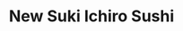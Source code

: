 ---
layout: place
title: "New Suki Ichiro Sushi"
permalink: /new-york/new-york/new-suki-ichiro-sushi.html
stateAbbr: NY
stateName: New York
cityName: New York
seo:
  name: "New Suki Ichiro Sushi"
  type: Restaurant
  links: https://www.sukiichiro.com/
description: "Sushi, salads & soups along with Japanese cooked dishes served in a simple setting. New Suki Ichiro Sushi serves delicious sushi in New York, New York. Try fresh Japanese dishes for a great dining experience. Available for takeout, delivery, lunch, and dinner."
place_id: ChIJJ5Rs7-FZwokRzTB44Wg1q6k
photos:
  - name: >-
      places/ChIJJ5Rs7-FZwokRzTB44Wg1q6k/photos/AeeoHcJ4dS-ggbt2Hw2za4VjtEcrWUe0SeCse90MIQPq0a3WWpPpBSRSAcLJpT9car7VHu4Yicjp9kGMctPsZY2oBQBndAqI5tEz4mcVqFmmkKkfJMeSDQYwOEUVDqwfWGz4D_WkK9XCQ0Ff_I3mCAAjvEp_abymHYssQZSJursR-KF1IWdKjb9BDhpkx18-DzXISF4xZCSSQ4qZmVnSV25N2anADEWJvL-77lbvX8k3VnEnxXYS8F3fZi_4gDn4A2jCOqV0Nvv_BWRC4UiIi-BOaFU2dijdP2ZmHYdrTgpZaiqRLfTwRQkBy0OqSpndoOACNTBSYH_zBCrCtrAHAPqNvmGEiLKix3K7z6YVDj7eC0sDe7-_Ip881ZdH1mzPSLMK_8g516vDJddggl5JjGSRlPJVRS5veU3vBjP2O7uUT1razw
    widthPx: 4048
    heightPx: 3036
    authorAttributions:
      - displayName: Komal Sanjeev
        uri: https://maps.google.com/maps/contrib/113753852078177818189
        photoUri: >-
          https://lh3.googleusercontent.com/a-/ALV-UjVdBkCPzhqn7H9YTmmIs6SlLJNUvpnlbPD1w-xBEg2btpA3qdrlJA=s100-p-k-no-mo
    flagContentUri: >-
      https://www.google.com/local/imagery/report/?cb_client=maps_api_places.places_api&image_key=!1e10!2sCIHM0ogKEICAgICExqyXJg&hl=en-US
    googleMapsUri: >-
      https://www.google.com/maps/place//data=!3m4!1e2!3m2!1sCIHM0ogKEICAgICExqyXJg!2e10!4m2!3m1!1s0x89c259e1ef6c9427:0xa9ab3568e17830cd
  - name: >-
      places/ChIJJ5Rs7-FZwokRzTB44Wg1q6k/photos/AeeoHcKPklKQmsOvwGiFLphNQuFmixtbu9R9ogbb85Hrqep16TLM2jNNXj-926zktQjFI0H1g5427sNXbq2rHl2bzJizChyV4YjiLjtf6jGoYAbHZtBwB69vmolpq8aQoZUQ2n0RK8EKaMg61GwQ6wAanbAJG0OlDoDQoaGsGsKiIk5UKeDef1ZhgCEkQM1sdMBbbtAvoedyg3vsSlmasgH4WrShM9BeQ8QarjF_r6vzWNc5asHJMaNb6fKnf5lOzo43qsMlgwC6HvS3SSO-QxBWzONJscGOWPMYJY2cNIuKkNya8GuFrNItuDEzswji_f7jxeySLXsfXuBs5DvsJdlZB2K-SLELmloOV4drLR3UDVhR1vtC7lNpxZh_KMjgqNMRtXE59WBQJ9TOgikC0RVQz9fiUy64v1Zp17RPJT6uo26YH0I
    widthPx: 2967
    heightPx: 1470
    authorAttributions:
      - displayName: Alexandra Tyrrell Graham
        uri: https://maps.google.com/maps/contrib/115349145284579531317
        photoUri: >-
          https://lh3.googleusercontent.com/a/ACg8ocIGo-Y1aEUUzuWWH4inI7_zGBrOlIBBMxmCGZCoL1iukbdwPA=s100-p-k-no-mo
    flagContentUri: >-
      https://www.google.com/local/imagery/report/?cb_client=maps_api_places.places_api&image_key=!1e10!2sCIHM0ogKEICAgIC1zoO57AE&hl=en-US
    googleMapsUri: >-
      https://www.google.com/maps/place//data=!3m4!1e2!3m2!1sCIHM0ogKEICAgIC1zoO57AE!2e10!4m2!3m1!1s0x89c259e1ef6c9427:0xa9ab3568e17830cd
  - name: >-
      places/ChIJJ5Rs7-FZwokRzTB44Wg1q6k/photos/AeeoHcKm_rhg62h_L-oLyLcSYKEmCmzV9X3MVTIW1oE5wn37bSFUoOeNd33KN1f8GtmbS59WG01dgo_rXV_FQW2u5NHKL15SbZArGncqAVl9l8eviziIuYvqo5x0Rfkb8haN39uHhUsRNpiz9cav2wjciNHXgbj34J3-_Z58pG2KpY4s8am4rYIPuazHL9x6bHPydUTJLGtpvvIwllQHRuyPQVyUkq7qoz7sHgSyGrg3i4MUFiAQfNw3aKEcDuo5DDPoJ894ksO7vDo7f_OjLOOeJ3-kZ2LqUx50sGvcrKP0muOExEK6SBd1mDH0okwh9qcHrdSDerljnHa5ySpOzpP8BBjWjiDq0HvaCJ-e2slNApjEXQml5swPgLwKcj1MIRSPGD3P39YHK4mYuqBj1mxjry0e57Aw4p3KFplZiK5IEXA
    widthPx: 3072
    heightPx: 4080
    authorAttributions:
      - displayName: Nikita Yermak
        uri: https://maps.google.com/maps/contrib/106067797917299731364
        photoUri: >-
          https://lh3.googleusercontent.com/a/ACg8ocLzdjwVZWVsYu9l6-7_71W7sJCOgvb4yE_w69GS96U0YED3Nbjy=s100-p-k-no-mo
    flagContentUri: >-
      https://www.google.com/local/imagery/report/?cb_client=maps_api_places.places_api&image_key=!1e10!2sCIHM0ogKEICAgMDI4eHZMg&hl=en-US
    googleMapsUri: >-
      https://www.google.com/maps/place//data=!3m4!1e2!3m2!1sCIHM0ogKEICAgMDI4eHZMg!2e10!4m2!3m1!1s0x89c259e1ef6c9427:0xa9ab3568e17830cd
  - name: >-
      places/ChIJJ5Rs7-FZwokRzTB44Wg1q6k/photos/AeeoHcJ1_eAhB4AbqvSJHi4VTUYo8A72_Fg_rBQPapDnzOoYcStFA0NqHLZeFFpEqvvqBwmx8ZRYe6-gBkSqfw6RtCOC5U5l28H2_8PKRCu-myT_mUGVxBWpGR1WW9oauG-9D4DlyiO08RAvXLBYcq-t8zheimOcnbfx77IpaobKAGRmeTiar5MQoZLqPMYQ8DBZYja3F0EpJV0ohKSB0wzYmf_Elr4-KY05hkugIpsIhCr15FEDCbypqa5bM0tQX4kru6vxninSDv8PXt7CLSonnSdjpJux-G1D-cBZDSORKQ0jr_GIBb2TD2Q1-VYR2TV-rhibnpBU9NSEwHYQGnk3EjgjECanJhuB1ujQHvip2kyDYT9rJVwqDcfJXNQkh9GRbTtYrF4r0UDMcXyQxbCPpSTG5pK2LsmJGqTPxHo83_4TIQ
    widthPx: 3600
    heightPx: 4800
    authorAttributions:
      - displayName: Alexa Hijazi
        uri: https://maps.google.com/maps/contrib/113777963217809610003
        photoUri: >-
          https://lh3.googleusercontent.com/a/ACg8ocLaH_w909BZ9ONV9o2J1iYblEEeYXY9lBsRa7ELKTJSfXeyhQ=s100-p-k-no-mo
    flagContentUri: >-
      https://www.google.com/local/imagery/report/?cb_client=maps_api_places.places_api&image_key=!1e10!2sCIHM0ogKEICAgIDvnPaPZw&hl=en-US
    googleMapsUri: >-
      https://www.google.com/maps/place//data=!3m4!1e2!3m2!1sCIHM0ogKEICAgIDvnPaPZw!2e10!4m2!3m1!1s0x89c259e1ef6c9427:0xa9ab3568e17830cd
  - name: >-
      places/ChIJJ5Rs7-FZwokRzTB44Wg1q6k/photos/AeeoHcI7iwkL6WnahKoV_yNk4-W61NrDpbQizE4WACaol-g7A6OsQb2nIbSW4gj_As3hjnVi7yoIu0BpvKKvvPUhADfOyJGl-Hkit43ZGsyOYXElfYjh--4VEXgEth2sPJeLrbpx5x604jpEh36t2hoqXwlWBLCr1-TAprmJyK20WSoerz8b1VceIplawz9WaBcvYaB3fkOyCG4uYhVT3B1onFWgTNmlMsAxOQbGYtu1KxBi4IjGb_fq2vV0EI7p-nRJL4UvbdRul_B_P9YIL8oRkbPuQlIOdi8nbm-TIhbWx5bEtgXEhKSHR7uSJ5l3zFRPupF97DZS4PUNTcNsfnPT_hYSWFeF6NQzihz0hjCzQxMaPg9o6VGUWMoFvcpRYAdAsZXEaAqXRm4iVGIG5q0XTGSzG7Se_IQ64wJrmpoiLSixvw
    widthPx: 3600
    heightPx: 4800
    authorAttributions:
      - displayName: Bradley C
        uri: https://maps.google.com/maps/contrib/118304305502743163711
        photoUri: >-
          https://lh3.googleusercontent.com/a/ACg8ocJDSK5hG6vhNfkJ8o_QO2ZPRJgP6aC_KyJvM7XYQ5ynES_4uQ=s100-p-k-no-mo
    flagContentUri: >-
      https://www.google.com/local/imagery/report/?cb_client=maps_api_places.places_api&image_key=!1e10!2sCIHM0ogKEICAgMDIi-PsGw&hl=en-US
    googleMapsUri: >-
      https://www.google.com/maps/place//data=!3m4!1e2!3m2!1sCIHM0ogKEICAgMDIi-PsGw!2e10!4m2!3m1!1s0x89c259e1ef6c9427:0xa9ab3568e17830cd
  - name: >-
      places/ChIJJ5Rs7-FZwokRzTB44Wg1q6k/photos/AeeoHcLnlYY2dajw-m-6IztH5LbQ5pw91K-t31FPyvp6XRrbAsLEBbGNkFLAMCIsSWkfQ0tJ_vz87Mk5nSnNSGtJNnSAYkHO5RQs7Z-iZsiO-rps8GDVZqxT7D5qwjPREBL1BlzoWQ_0AZ0Le6kuvHKjn_Vm2EyGMZ5VFzVTeO5RgL59E5iZgj26oonvK65e71jjy5doChdCoAhY8B8pg5VKF5jUb77IhAcxY6sqlvoAc2hFzv82kt57szkfYM6shIPsgXSvJxHJAONakCSgQfLH4Jk83rOkDO4unyF0hxv5og2A7BUJpAPV9P8PqBCiIPlp4fLgUs9X3ivk0BDN8LNFWo3Orwipu3TPznJRO-JrLyjz_woF2pbB5Ku4y51BVg7QUuEBB_z8rpbazK0vtju_dcoVUwIwBAWHUk2MAglyTuWqgA
    widthPx: 1079
    heightPx: 1084
    authorAttributions:
      - displayName: Erica Wrage
        uri: https://maps.google.com/maps/contrib/114672765729637581594
        photoUri: >-
          https://lh3.googleusercontent.com/a-/ALV-UjW2_oIZtPKu0UHHYYxahfEFGnyDu9E3fo1QDkeIvtwRDzwmHu5R=s100-p-k-no-mo
    flagContentUri: >-
      https://www.google.com/local/imagery/report/?cb_client=maps_api_places.places_api&image_key=!1e10!2sCIHM0ogKEICAgICVl4HPBg&hl=en-US
    googleMapsUri: >-
      https://www.google.com/maps/place//data=!3m4!1e2!3m2!1sCIHM0ogKEICAgICVl4HPBg!2e10!4m2!3m1!1s0x89c259e1ef6c9427:0xa9ab3568e17830cd
  - name: >-
      places/ChIJJ5Rs7-FZwokRzTB44Wg1q6k/photos/AeeoHcKkbCqkVUbW2t86cEbrjTW0JeUENA4X-cxmuBHNGkq7hqrPjQ-7-kUAW-iBP7ielvEAOLUpcjtelr-DpJGcUHWy1pHU7kW-sM3_JlTf1zO3qmZsDwWVMGwx-NNYBM8_S40ZBcYS6rBXegs7WFCYlcimjLBvfrExEqAi-WsHodXC4HOZA1yZChIziL5XeXm-yNPG6wm_0_Bq7QiaWDEeVHh0UBqPMk7_poJGW9Jbq0UEaYvH1bOVix81Te4vYQPmZUj_aRa7qJE4L23kRMIqnaWC55jBWkXgnDAXugvXPJklzB315DpggABd-f2URX1_-CY6H4MFI9kyXIXD_-Y64mnuH5hfos_C5C1hJWJLWDFxaTljC-fKzQLvlhONV2JBLutJ3AoELR4r1h_rIhY_XEXdJ_lxB7viV39B8fSnQYB-geVY
    widthPx: 3024
    heightPx: 3024
    authorAttributions:
      - displayName: David Damsky
        uri: https://maps.google.com/maps/contrib/108892194124745660075
        photoUri: >-
          https://lh3.googleusercontent.com/a/ACg8ocKXjk0Rl0i3J7tYnnKD_FH8k-QeJVW15H9FGH7nUItK4SYJSQ=s100-p-k-no-mo
    flagContentUri: >-
      https://www.google.com/local/imagery/report/?cb_client=maps_api_places.places_api&image_key=!1e10!2sCIHM0ogKEICAgIDqodqE5QE&hl=en-US
    googleMapsUri: >-
      https://www.google.com/maps/place//data=!3m4!1e2!3m2!1sCIHM0ogKEICAgIDqodqE5QE!2e10!4m2!3m1!1s0x89c259e1ef6c9427:0xa9ab3568e17830cd
  - name: >-
      places/ChIJJ5Rs7-FZwokRzTB44Wg1q6k/photos/AeeoHcJ_u9Sj02O_dkv3a6oZUkaI2RGyoAQqQw7GMGFt4xKr0UbHeO0nwEZ9jHdwAjPegtl-WhIghY7QK4VGLGMF_efWRaTxQJJDxwGPbruEovRCdFPTx2IW-qQ0yJn8vAgxPzKewL52kGRY6DrAxUQkf3BoW-EUt67d5NvpT8kgu3B0jdcMHRz6lnVAjRzkj-xXOpXoHzOrRq5yNcbvkEcP_rfCxZZSq1E-kIYCbewCP-ufiarVPw5nkLH4epU-IrvT9BrC05u0FbD_v-3yXknDK-a6GPm9Kb0BuLW7h-qGOpl4kgM_fxuTySETxR6ol0u6dyXLR_qU6pX2b7bYPh3au_cm8_gipGAQ1zGN2CYAyL_phjKNLGtJkOW8N3OPUVoX-EFAYPxFtCzYhXBwNRWorsXau6eJDY4urjRLMkIAN0av6w
    widthPx: 4032
    heightPx: 3024
    authorAttributions:
      - displayName: yt liu
        uri: https://maps.google.com/maps/contrib/102692002455266177083
        photoUri: >-
          https://lh3.googleusercontent.com/a/ACg8ocK8BMUu9A124mOsmwiSHT4el0ODkiDfk6-msryzVHf1i4P2QA=s100-p-k-no-mo
    flagContentUri: >-
      https://www.google.com/local/imagery/report/?cb_client=maps_api_places.places_api&image_key=!1e10!2sCIHM0ogKEICAgIC-0KT9Og&hl=en-US
    googleMapsUri: >-
      https://www.google.com/maps/place//data=!3m4!1e2!3m2!1sCIHM0ogKEICAgIC-0KT9Og!2e10!4m2!3m1!1s0x89c259e1ef6c9427:0xa9ab3568e17830cd
  - name: >-
      places/ChIJJ5Rs7-FZwokRzTB44Wg1q6k/photos/AeeoHcJFntqPHzHFPayCLTBqiVyEVRARCm-4tCEiZo71NTjz6XBsRpMhXpJcUPFJdet-LD0n-0Z-6j0xQd_WxoICDA1R4LU6NCElzMV99ZYcTMZZa78Rn6gyTHodqtaotFTN6hUqEIh1vPZBs__UOuThsRt_N-A-RSy2ZN1plmSWcN-6kPiTrG8BLS16k6mEVhqzce4mBGz9-uExZUXZzupt6OvgFAXT4o84pl61LvBnIYOFHEJ3ywOKzaFe1RE1qhkl1yDj9lMlTizgKXEAvkjahLyPAYaiSXF8k-QtlGdB4SEC8V84mu794kQTKhD4eGK1_12b1CB6D3k7-oKMwRSG2h04uEx17KeeWgR08bSPQ1vDaNWR0SBF4KRujaMSq1qzwd01IUtY_VuLAZOIwbb4a_9efKO8khZqeF_lVajfrw_DlA
    widthPx: 4032
    heightPx: 3024
    authorAttributions:
      - displayName: Suki ichiro
        uri: https://maps.google.com/maps/contrib/115229242190734217801
        photoUri: >-
          https://lh3.googleusercontent.com/a-/ALV-UjVQ7Rq56c8PfAqXK4QqZdii6tJFZOZ_RiXVR3G6484UBR96Eo8=s100-p-k-no-mo
    flagContentUri: >-
      https://www.google.com/local/imagery/report/?cb_client=maps_api_places.places_api&image_key=!1e10!2sCIHM0ogKEICAgMCI4YG5VA&hl=en-US
    googleMapsUri: >-
      https://www.google.com/maps/place//data=!3m4!1e2!3m2!1sCIHM0ogKEICAgMCI4YG5VA!2e10!4m2!3m1!1s0x89c259e1ef6c9427:0xa9ab3568e17830cd
  - name: >-
      places/ChIJJ5Rs7-FZwokRzTB44Wg1q6k/photos/AeeoHcKUC8BbFoH1PzX7lRpAA4CUufmhGTEWS2Wa_kNQvxCY41PMeLZWR2adAEvIdKa0JH7a7uI34PiiN9HdsGu11VdqvzcQwucFZj3Q6kbHb5cXaABD1-hc2rpD5sf3WFhFJ-Dauo9rRKQlDF25a42kAuSP8ckp9wsy6BNRvxopAxv0XCYHIvCVgpCZkhNYi3bVqpyFWCH98jWuWQqe5lDTEpuA1pKUJ5J3m_IL1ASNFrz0Z_HTEUzefPNsHTqxddq4a8VhZFctX2cQdKpGtMLl2iTQ8q2Lq7xPNkBTOkIdEYPexQ5vzwyvUUmaTyZhzoprBLP3vxRnfrj0dMyBi5Ax5-RqAL0ckKSyizBm8kjR4Ry_NpBcn36RxIP5_KfF9JziB6MAwM2dMDKFPhQ7FxLRjRGd0H2K0WVAfj8P-jQgL84N9P8
    widthPx: 4032
    heightPx: 3024
    authorAttributions:
      - displayName: Polina Bakhtina
        uri: https://maps.google.com/maps/contrib/105915191485472019768
        photoUri: >-
          https://lh3.googleusercontent.com/a-/ALV-UjVe6err4989QWNz4LcYhmv4jqY1SbNSTaYr65UNcG3mFfIr1ztpOA=s100-p-k-no-mo
    flagContentUri: >-
      https://www.google.com/local/imagery/report/?cb_client=maps_api_places.places_api&image_key=!1e10!2sCIHM0ogKEICAgICTsZDx2gE&hl=en-US
    googleMapsUri: >-
      https://www.google.com/maps/place//data=!3m4!1e2!3m2!1sCIHM0ogKEICAgICTsZDx2gE!2e10!4m2!3m1!1s0x89c259e1ef6c9427:0xa9ab3568e17830cd
address: 1694 2nd Ave, New York, NY 10128, USA
street: 1694 2nd Ave
city: New York
state: NY
zip: '10128'
country: USA
neighborhood: null
latitude: '40.778846'
longitude: '-73.950700'
accessibility_options:
  wheelchairAccessibleParking: false
  wheelchairAccessibleEntrance: true
  wheelchairAccessibleRestroom: false
  wheelchairAccessibleSeating: true
business_status: OPERATIONAL
name: New Suki Ichiro Sushi
google_maps_links:
  directionsUri: >-
    https://www.google.com/maps/dir//''/data=!4m7!4m6!1m1!4e2!1m2!1m1!1s0x89c259e1ef6c9427:0xa9ab3568e17830cd!3e0
  placeUri: https://maps.google.com/?cid=12225924338002964685
  writeAReviewUri: >-
    https://www.google.com/maps/place//data=!4m3!3m2!1s0x89c259e1ef6c9427:0xa9ab3568e17830cd!12e1
  reviewsUri: >-
    https://www.google.com/maps/place//data=!4m4!3m3!1s0x89c259e1ef6c9427:0xa9ab3568e17830cd!9m1!1b1
  photosUri: >-
    https://www.google.com/maps/place//data=!4m3!3m2!1s0x89c259e1ef6c9427:0xa9ab3568e17830cd!10e5
primary_type: Japanese Restaurant
opening_hours:
  regular: null
  current: null
secondary_opening_hours:
  regular:
    weekdayDescriptions: null
    type: null
  current:
    weekdayDescriptions: null
    type: null
phone: (212) 369-7088
price_level: PRICE_LEVEL_MODERATE
price_range: $20 &ndash; $30
rating: '4.3'
rating_count: 362
website: https://www.sukiichiro.com/
reviews:
  - name: >-
      places/ChIJJ5Rs7-FZwokRzTB44Wg1q6k/reviews/ChdDSUhNMG9nS0VJQ0FnSUNfcjhhYmpnRRAB
    relativePublishTimeDescription: 2 months ago
    rating: 5
    text:
      text: >-
        Very good prices and quality sushi. The staff very friendly. They had
        toro for a decent price but tobiko no caviar for the roll.
      languageCode: en
    originalText:
      text: >-
        Very good prices and quality sushi. The staff very friendly. They had
        toro for a decent price but tobiko no caviar for the roll.
      languageCode: en
    authorAttribution:
      displayName: gigi jaime
      uri: https://www.google.com/maps/contrib/111003750719841459689/reviews
      photoUri: >-
        https://lh3.googleusercontent.com/a-/ALV-UjUnqYOmmY9f3xwsVGmx_yCbmPBaiWz9-WgL9KfaCUn0xb3emSuA=s128-c0x00000000-cc-rp-mo-ba5
    publishTime: '2025-01-20T04:23:23.337753Z'
    flagContentUri: >-
      https://www.google.com/local/review/rap/report?postId=ChdDSUhNMG9nS0VJQ0FnSUNfcjhhYmpnRRAB&d=17924085&t=1
    googleMapsUri: >-
      https://www.google.com/maps/reviews/data=!4m6!14m5!1m4!2m3!1sChdDSUhNMG9nS0VJQ0FnSUNfcjhhYmpnRRAB!2m1!1s0x89c259e1ef6c9427:0xa9ab3568e17830cd
  - name: >-
      places/ChIJJ5Rs7-FZwokRzTB44Wg1q6k/reviews/ChdDSUhNMG9nS0VJQ0FnSUNmemVpcWpnRRAB
    relativePublishTimeDescription: 3 months ago
    rating: 2
    text:
      text: >-
        Ordered their 3-roll lunch combo on Uber Eats and came to pick it up.
        For the price it’s a great deal, but the sushi was really not great and
        tasted so off.


        I got 2 salmon avocado rolls and an eel avocado roll. The eel tasted
        very strange and nothing like how it’s actually supposed to. The salmon
        in both of my rolls was really fatty and way too fishy tasting, it
        really skeeved me out.


        Boyfriend also got 3 rolls and was grossed out by the eel, and said the
        spicy tuna was just alright. I never like to leave a negative review but
        the quality was just subpar and off putting.
      languageCode: en
    originalText:
      text: >-
        Ordered their 3-roll lunch combo on Uber Eats and came to pick it up.
        For the price it’s a great deal, but the sushi was really not great and
        tasted so off.


        I got 2 salmon avocado rolls and an eel avocado roll. The eel tasted
        very strange and nothing like how it’s actually supposed to. The salmon
        in both of my rolls was really fatty and way too fishy tasting, it
        really skeeved me out.


        Boyfriend also got 3 rolls and was grossed out by the eel, and said the
        spicy tuna was just alright. I never like to leave a negative review but
        the quality was just subpar and off putting.
      languageCode: en
    authorAttribution:
      displayName: leah
      uri: https://www.google.com/maps/contrib/112943327097997807906/reviews
      photoUri: >-
        https://lh3.googleusercontent.com/a-/ALV-UjWJKPBb78mJkfrKe7Eb9YEMuOcl1_bhef_ZLpeaZmDz2o1DHJgIag=s128-c0x00000000-cc-rp-mo-ba5
    publishTime: '2024-12-31T13:50:07.858420Z'
    flagContentUri: >-
      https://www.google.com/local/review/rap/report?postId=ChdDSUhNMG9nS0VJQ0FnSUNmemVpcWpnRRAB&d=17924085&t=1
    googleMapsUri: >-
      https://www.google.com/maps/reviews/data=!4m6!14m5!1m4!2m3!1sChdDSUhNMG9nS0VJQ0FnSUNmemVpcWpnRRAB!2m1!1s0x89c259e1ef6c9427:0xa9ab3568e17830cd
  - name: >-
      places/ChIJJ5Rs7-FZwokRzTB44Wg1q6k/reviews/ChdDSUhNMG9nS0VJQ0FnSUMxem9PNTFBRRAB
    relativePublishTimeDescription: a year ago
    rating: 5
    text:
      text: >-
        While inside looked cosy, I chose to sit outside in the filtered winter
        sun. Menu is extensive even though i really only wanted sashimi. The
        food was exceptional, very generous portions and beautifully presented.
        Service was very sincere and warm. The wine list by the glass is very
        limited but the sake range looked great. I eas craving sashimi and they
        certainly didn't disappoint!!
      languageCode: en
    originalText:
      text: >-
        While inside looked cosy, I chose to sit outside in the filtered winter
        sun. Menu is extensive even though i really only wanted sashimi. The
        food was exceptional, very generous portions and beautifully presented.
        Service was very sincere and warm. The wine list by the glass is very
        limited but the sake range looked great. I eas craving sashimi and they
        certainly didn't disappoint!!
      languageCode: en
    authorAttribution:
      displayName: Alexandra Tyrrell Graham
      uri: https://www.google.com/maps/contrib/115349145284579531317/reviews
      photoUri: >-
        https://lh3.googleusercontent.com/a/ACg8ocIGo-Y1aEUUzuWWH4inI7_zGBrOlIBBMxmCGZCoL1iukbdwPA=s128-c0x00000000-cc-rp-mo-ba3
    publishTime: '2023-12-29T23:54:52.252957Z'
    flagContentUri: >-
      https://www.google.com/local/review/rap/report?postId=ChdDSUhNMG9nS0VJQ0FnSUMxem9PNTFBRRAB&d=17924085&t=1
    googleMapsUri: >-
      https://www.google.com/maps/reviews/data=!4m6!14m5!1m4!2m3!1sChdDSUhNMG9nS0VJQ0FnSUMxem9PNTFBRRAB!2m1!1s0x89c259e1ef6c9427:0xa9ab3568e17830cd
  - name: >-
      places/ChIJJ5Rs7-FZwokRzTB44Wg1q6k/reviews/ChZDSUhNMG9nS0VJQ0FnSUN6dVphNkRnEAE
    relativePublishTimeDescription: 10 months ago
    rating: 5
    text:
      text: >-
        Me and my sister stopped by here one afternoon and I will definitely be
        back our server was so nice and respectful the food was amazinggg my
        favorite thing was definitely the shrimp fried rice the atmosphere was
        nice quiet and clean if your looking for a chill lowkey lunch place you
        should definitely check them out overall my experience was a 10/10 thank
        you agin to our server.
      languageCode: en
    originalText:
      text: >-
        Me and my sister stopped by here one afternoon and I will definitely be
        back our server was so nice and respectful the food was amazinggg my
        favorite thing was definitely the shrimp fried rice the atmosphere was
        nice quiet and clean if your looking for a chill lowkey lunch place you
        should definitely check them out overall my experience was a 10/10 thank
        you agin to our server.
      languageCode: en
    authorAttribution:
      displayName: Denesha Jones
      uri: https://www.google.com/maps/contrib/117086772035908512191/reviews
      photoUri: >-
        https://lh3.googleusercontent.com/a/ACg8ocLUjfcO-YOyveS8FVuLxTH8mEaotRuowf8BcJBbp2ohEuHEig=s128-c0x00000000-cc-rp-mo
    publishTime: '2024-06-03T11:23:36.864906Z'
    flagContentUri: >-
      https://www.google.com/local/review/rap/report?postId=ChZDSUhNMG9nS0VJQ0FnSUN6dVphNkRnEAE&d=17924085&t=1
    googleMapsUri: >-
      https://www.google.com/maps/reviews/data=!4m6!14m5!1m4!2m3!1sChZDSUhNMG9nS0VJQ0FnSUN6dVphNkRnEAE!2m1!1s0x89c259e1ef6c9427:0xa9ab3568e17830cd
  - name: >-
      places/ChIJJ5Rs7-FZwokRzTB44Wg1q6k/reviews/ChdDSUhNMG9nS0VJQ0FnSURqNUwzUi13RRAB
    relativePublishTimeDescription: 11 months ago
    rating: 5
    text:
      text: >-
        Never disappoints. This is actually my go-to spot for sushi. The
        portions are very generous and prices are good. It's called sashimi
        Deluxe and I recommend it. You can thank me by giving me a thumbs up.
      languageCode: en
    originalText:
      text: >-
        Never disappoints. This is actually my go-to spot for sushi. The
        portions are very generous and prices are good. It's called sashimi
        Deluxe and I recommend it. You can thank me by giving me a thumbs up.
      languageCode: en
    authorAttribution:
      displayName: Miffy Chen
      uri: https://www.google.com/maps/contrib/102586309104893675523/reviews
      photoUri: >-
        https://lh3.googleusercontent.com/a-/ALV-UjUmYSIDEXazGB1fPZ9RadADwZnMS7Dr2khj_32ZzP2DazNP1WKX=s128-c0x00000000-cc-rp-mo
    publishTime: '2024-04-29T17:40:37.875625Z'
    flagContentUri: >-
      https://www.google.com/local/review/rap/report?postId=ChdDSUhNMG9nS0VJQ0FnSURqNUwzUi13RRAB&d=17924085&t=1
    googleMapsUri: >-
      https://www.google.com/maps/reviews/data=!4m6!14m5!1m4!2m3!1sChdDSUhNMG9nS0VJQ0FnSURqNUwzUi13RRAB!2m1!1s0x89c259e1ef6c9427:0xa9ab3568e17830cd
parking_options:
  paidStreetParking: true
  valetParking: false
payment_options:
  acceptsCreditCards: true
  acceptsDebitCards: true
  acceptsCashOnly: false
  acceptsNfc: true
allow_dogs: null
curbside_pickup: true
delivery: true
dine_in: true
good_for_children: true
good_for_groups: true
good_for_sports: null
live_music: false
menu_for_children: false
outdoor_seating: false
reservable: true
restroom: true
serves_beer: true
serves_breakfast: false
serves_brunch: false
serves_cocktails: false
serves_coffee: false
serves_dinner: true
serves_dessert: true
serves_lunch: true
serves_vegetarian_food: true
serves_wine: true
takeout: true
summary: >-
  Sushi, salads & soups along with Japanese cooked dishes served in a simple
  setting.

---